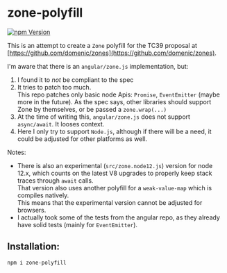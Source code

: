 # zone-polyfill

[![npm Version](https://badge.fury.io/js/zone-polyfill.png)](https://npmjs.org/package/zone-polyfill)

This is an attempt to create a `Zone` polyfill for the TC39 proposal at [https://github.com/domenic/zones](https://github.com/domenic/zones).

I'm aware that there is an `angular/zone.js` implementation, but:
1. I found it to *not* be compliant to the spec
2. It tries to patch too much.  
   This repo patches only basic node Apis: `Promise`, `EventEmitter` (maybe more in the future).
   As the spec says, other libraries should support Zone by themselves, or be passed a `zone.wrap(...)`
3. At the time of writing this, `angular/zone.js` does not support `async/await`. It looses context.
4. Here I only try to support `Node.js`, although if there will be a need, it could be adjusted for other platforms as well.

Notes:
* There is also an experimental (`src/zone.node12.js`) version for node 12.x, which counts on the latest V8 upgrades to properly
  keep stack traces through `await` calls.  
  That version also uses another polyfill for a `weak-value-map` which is compiles natively.  
  This means that the experimental version cannot be adjusted for browsers.
* I actually took some of the tests from the angular repo, as they already have solid tests (mainly for `EventEmitter`).

## Installation:

```
npm i zone-polyfill
```
 
